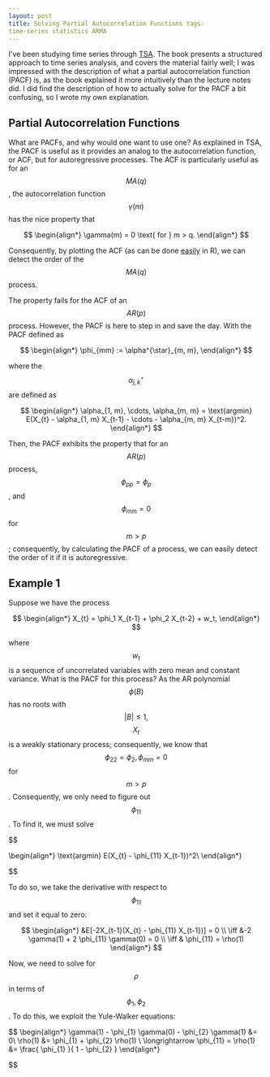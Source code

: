 ```yaml
---
layout: post
title: Solving Partial Autocorrelation Functions tags:
time-series statistics ARMA
---
```


I've been studying time series through [TSA][1]. The book presents a structured
approach to time series analysis, and covers the material fairly well; I was
impressed with the description of what a partial autocorrelation function (PACF)
is, as the book explained it more intuitively than the lecture notes did. I did
find the description of how to actually solve for the PACF a bit confusing, so I
wrote my own explanation.

## Partial Autocorrelation Functions

What are PACFs, and why would one want to use one? As explained in TSA, the PACF
is useful as it provides an analog to the autocorrelation function, or ACF, but
for autoregressive processes. The ACF is particularly useful as for an $$
MA(q)$$, the autocorrelation function $$\gamma(m)$$ has the nice property that

$$ \begin{align*} \gamma(m) = 0 \text{ for } m > q.  \end{align*} $$

Consequently, by plotting the ACF (as can be done
[easily](http://bl.ocks.org/timbers/9318155) in R), we can detect the order of
the $$MA(q)$$ process.

The property fails for the ACF of an $$ AR(p) $$ process. However, the PACF is
here to step in and save the day. With the PACF defined as

$$ \begin{align*} \phi_{mm} := \alpha^{\star}_{m, m}, \end{align*} $$

where the $$ \alpha^{\star}_{j, k} $$ are defined as

$$ \begin{align*} \alpha_{1, m}, \cdots, \alpha_{m, m} = \text{argmin} E(X_{t} -
\alpha_{1, m} X_{t-1} - \cdots - \alpha_{m, m} X_{t-m})^2.  \end{align*} $$

Then, the PACF exhibits the property that for an $$ AR(p) $$ process, $$
\phi_{pp} = \phi_{p}$$, and $$ \phi_{mm} = 0$$ for $$ m > p$$; consequently, by
calculating the PACF of a process, we can easily detect the order of it if it is
autoregressive.

## Example 1

Suppose we have the process

$$ \begin{align*} X_{t} = \phi_1 X_{t-1} + \phi_2 X_{t-2} + w_t, \end{align*} $$

where $$ w_t $$ is a sequence of uncorrelated variables with zero mean and
constant variance. What is the PACF for this process? As the AR polynomial $$
\phi(B) $$ has no roots with $$ |B| \leq 1,$$ $$X_{t} $$ is a weakly stationary
process; consequently, we know that $$ \phi_{22} = \phi_2, \phi_{mm} = 0 $$ for
$$ m > p $$. Consequently, we only need to figure out $$\phi_{11}$$. To find it,
we must solve

$$

\begin{align*} \text{argmin} E(X_{t} - \phi_{11} X_{t-1})^2\\ \end{align*}

$$

To do so, we take the derivative with respect to $$ \phi_{11} $$ and set it
equal to zero:

$$ \begin{align*} &E[-2X_{t-1}(X_{t} - \phi_{11} X_{t-1})] = 0 \\ \iff &-2
\gamma(1) + 2 \phi_{11} \gamma(0) = 0 \\ \iff & \phi_{11} = \rho(1) \end{align*}
$$

Now, we need to solve for $$ \rho $$ in terms of $$ \phi_{1}, \phi_{2} $$. To do
this, we exploit the Yule-Walker equations:

$$ \begin{align*} \gamma(1) - \phi_{1} \gamma(0) - \phi_{2} \gamma(1) &= 0\\
\rho(1) &= \phi_{1} + \phi_{2} \rho(1) \\ \longrightarrow \phi_{11} = \rho(1) &=
\frac{ \phi_{1} }{ 1 - \phi_{2} } \end{align*}

$$


[1]: http://www.stat.pitt.edu/stoffer/tsa3/
